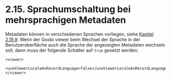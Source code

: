 # 2.15. Sprachumschaltung bei mehrsprachigen Metadaten

Metadaten können in verschiedenen Sprachen vorliegen, siehe [Kapitel 2.19.9](metadaten/mehrsprachige-metadaten.md). Wenn der Goobi viewer beim Wechsel der Sprache in der Benutzeroberfläche auch die Sprache der angezeigten Metadaten wechseln soll, dann muss der folgende Schalter auf `true` gesetzt werden:

```markup
<viewer>
    <useViewerLocaleAsRecordLanguage>false</useViewerLocaleAsRecordLanguage>
</viewer>
```



